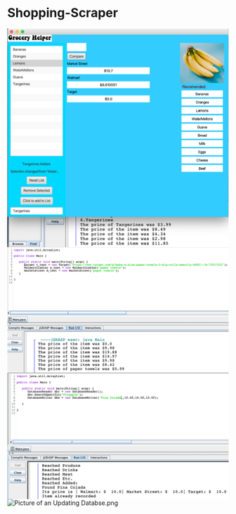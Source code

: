 # Shopping-Scraper

<img src="images/Title Photo.png"
     alt="Title Image 1"
     style="float: left; margin-right: 10px;" />

<img src="images/Title Photo 2.png"
     alt="HTML Scrapers In Action"
     style="float: left; margin-right: 10px;" />
     
<img src="images/Title Photo 3.png"
     alt="Database Readers and Writers"
     style="float: left; margin-right: 10px;" />
     
<img src="images/Title Photo 4"
     alt="Picture of an Updating Databse.png"
     style="float: left; margin-right: 10px;" />
